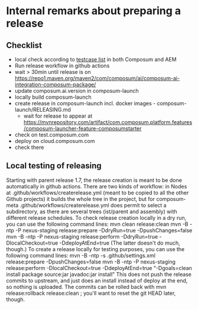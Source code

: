 # Internal remarks about preparing a release

## Checklist

- local check according to [testcase list](featurespecs/Testcases.md) in both Composum and AEM
- Run release workflow in github actions
- wait > 30min until release is
  on https://repo1.maven.org/maven2/com/composum/ai/composum-ai-integration-composum-package/
- update composum.ai.version in composum-launch
- locally build composum-launch
- create release in composum-launch incl. docker images - composum-launch/RELEASING.md
    - wait for release to appear
      at https://mvnrepository.com/artifact/com.composum.platform.features/composum-launcher-feature-composumstarter
- check on test.composum.com
- deploy on cloud.composum.com
- check there

## Local testing of releasing

Starting with parent release 1.7, the release creation is meant to be done automatically in github actions. There are two kinds of workflow: in Nodes at .github/workflows/createrelease.yml (meant to be copied to all the other Github projects) it builds the whole tree in the project, but for composum-meta .github/workflows/createrelease.yml does permit to select a subdirectory, as there are several trees (ist/parent and assembly) with different release schedules.
To check release creation locally in a dry run, you can use the following command lines:
mvn clean release:clean
mvn -B -ntp -P nexus-staging release:prepare -DdryRun=true -DpushChanges=false
mvn -B -ntp -P nexus-staging release:perform -DdryRun=true -DlocalCheckout=true -DdeployAtEnd=true
(The latter doesn't do much, though.)
To create a release locally for testing purposes, you can use the following command lines:
mvn -B -ntp -s .github/settings.xml release:prepare -DpushChanges=false
mvn -B -ntp -P nexus-staging release:perform -DlocalCheckout=true -DdeployAtEnd=true "-Dgoals=clean install package source:jar javadoc:jar install"
This does not push the release commits to upstream, and just does an install instead of deploy at the end, so nothing is uploaded. The commits can be rolled back with mvn release:rollback release:clean ; you'll want to reset the git HEAD later, though.
